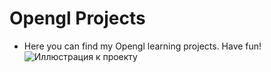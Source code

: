 # Opengl Projects
* Here you can find my Opengl learning projects. Have fun!
![Иллюстрация к проекту](https://github.com/YuraMihailov123/OpenglGridWithRotate/tree/master/SnakeGame/snake.png)
